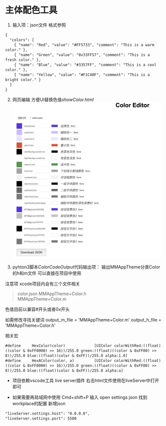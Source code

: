 # 主体配色工具
1. 输入项：json文件 格式参照
```
{
  "colors": [
    { "name": "Red", "value": "#FF5733", "comment": "This is a warm color." },
    { "name": "Green", "value": "0x33FF57", "comment": "This is a fresh color." },
    { "name": "Blue", "value": "#3357FF", "comment": "This is a cool color." },
    { "name": "Yellow", "value": "#F1C40F", "comment": "This is a bright color." }
  ]
}
```
2. 网页编辑 方便UI替换色值*showColor.html*
![索引](色值处理示意图.png)

3. pyhton3脚本*ColorCodeOutput*代码输出项：
输出MMAppTheme分类Color的h和m文件 可以直接在项目中使用

注意项
xcode项目内会有三个文件相关 
> color.json
> MMAppTheme+Color.h  
> MMAppTheme+Color.m

色值目前以兼容#开头或者0x开头

如需修改寻找关键词
output_m_file = 'MMAppTheme+Color.m'
output_h_file = 'MMAppTheme+Color.h'

相关宏
```
#define     HexColor(color)             [UIColor colorWithRed:((float)((color & 0xFF0000) >> 16))/255.0 green:((float)((color & 0xFF00) >> 8))/255.0 blue:((float)(color & 0xFF))/255.0 alpha:1.0]
#define     HexAColor(color, a)         [UIColor colorWithRed:((float)((color & 0xFF0000) >> 16))/255.0 green:((float)((color & 0xFF00) >> 8))/255.0 blue:((float)(color & 0xFF))/255.0 alpha:a]
```

* 项目依赖vscode工具 live server插件
右击html文件使用在liveServer中打开即可

* 如果需要再局域网中使用
Cmd+shift+P 输入 open settings json
找到workplace的配置 新增json
```
"liveServer.settings.host": "0.0.0.0",
"liveServer.settings.port": 5500
```
    
